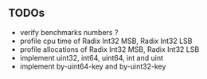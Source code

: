 ## TODOs

 * verify benchmarks numbers ?
 * profile cpu time of Radix Int32 MSB, Radix Int32 LSB
 * profile allocations of Radix Int32 MSB, Radix Int32 LSB
 * implement uint32, int64, uint64, int and uint
 * implement by-uint64-key and by-uint32-key
